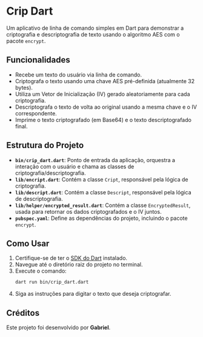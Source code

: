 # Crip Dart

Um aplicativo de linha de comando simples em Dart para demonstrar a criptografia e descriptografia de texto usando o algoritmo AES com o pacote `encrypt`.

## Funcionalidades

- Recebe um texto do usuário via linha de comando.
- Criptografa o texto usando uma chave AES pré-definida (atualmente 32 bytes).
- Utiliza um Vetor de Inicialização (IV) gerado aleatoriamente para cada criptografia.
- Descriptografa o texto de volta ao original usando a mesma chave e o IV correspondente.
- Imprime o texto criptografado (em Base64) e o texto descriptografado final.

## Estrutura do Projeto

- **`bin/crip_dart.dart`**: Ponto de entrada da aplicação, orquestra a interação com o usuário e chama as classes de criptografia/descriptografia.
- **`lib/encript.dart`**: Contém a classe `Cript`, responsável pela lógica de criptografia.
- **`lib/descript.dart`**: Contém a classe `Descript`, responsável pela lógica de descriptografia.
- **`lib/helper/encrypted_result.dart`**: Contém a classe `EncryptedResult`, usada para retornar os dados criptografados e o IV juntos.
- **`pubspec.yaml`**: Define as dependências do projeto, incluindo o pacote `encrypt`.

## Como Usar

1.  Certifique-se de ter o [SDK do Dart](https://dart.dev/get-dart) instalado.
2.  Navegue até o diretório raiz do projeto no terminal.
3.  Execute o comando:
    ```bash
    dart run bin/crip_dart.dart
    ```
4.  Siga as instruções para digitar o texto que deseja criptografar.

## Créditos

Este projeto foi desenvolvido por **Gabriel**.
